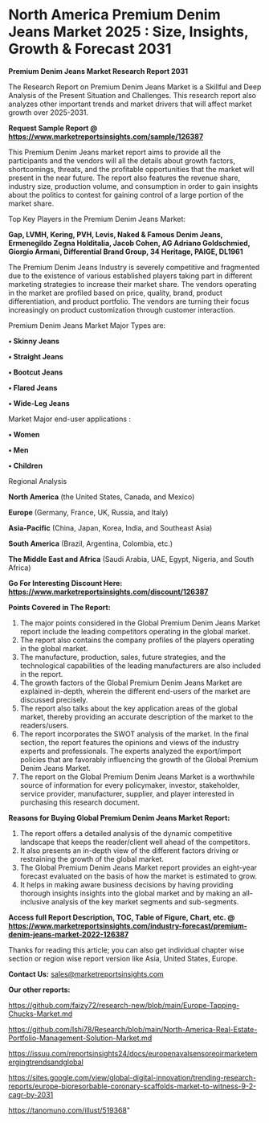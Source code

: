 # North America Premium Denim Jeans Market 2025 : Size, Insights, Growth & Forecast 2031

<strong>Premium Denim Jeans Market Research Report 2031</strong>

The Research Report on Premium Denim Jeans Market is a Skillful and Deep Analysis of the Present Situation and Challenges. This research report also analyzes other important trends and market drivers that will affect market growth over 2025-2031.

<strong>Request Sample Report @ <a href=https://www.marketreportsinsights.com/sample/126387>https://www.marketreportsinsights.com/sample/126387</a></strong>

This Premium Denim Jeans market report aims to provide all the participants and the vendors will all the details about growth factors, shortcomings, threats, and the profitable opportunities that the market will present in the near future. The report also features the revenue share, industry size, production volume, and consumption in order to gain insights about the politics to contest for gaining control of a large portion of the market share.

Top Key Players in the Premium Denim Jeans Market:

<strong>Gap, LVMH, Kering, PVH, Levis, Naked & Famous Denim Jeans, Ermenegildo Zegna Holditalia, Jacob Cohen, AG Adriano Goldschmied, Giorgio Armani, Differential Brand Group, 34 Heritage, PAIGE, DL1961</strong>

The Premium Denim Jeans Industry is severely competitive and fragmented due to the existence of various established players taking part in different marketing strategies to increase their market share. The vendors operating in the market are profiled based on price, quality, brand, product differentiation, and product portfolio. The vendors are turning their focus increasingly on product customization through customer interaction.

Premium Denim Jeans Market Major Types are:

<strong>• Skinny Jeans

• Straight Jeans

• Bootcut Jeans

• Flared Jeans

• Wide-Leg Jeans</strong>

Market Major end-user applications :

<strong>• Women

• Men

• Children</strong>

Regional Analysis

</u><strong><b>North America</b></strong> (the United States, Canada, and Mexico)

<strong><b>Europe </b></strong>(Germany, France, UK, Russia, and Italy)

<strong><b>Asia-Pacific</b></strong> (China, Japan, Korea, India, and Southeast Asia)

<strong><b>South America</b></strong> (Brazil, Argentina, Colombia, etc.)

<strong><b>The Middle East and Africa</b></strong> (Saudi Arabia, UAE, Egypt, Nigeria, and South Africa)

<strong>Go For Interesting Discount Here: <a href=https://www.marketreportsinsights.com/discount/126387>https://www.marketreportsinsights.com/discount/126387</a></strong>

<strong>Points Covered in The Report:</strong>
<ol>
  <li>The major points considered in the Global Premium Denim Jeans Market report include the leading competitors operating in the global market.</li>
  <li>The report also contains the company profiles of the players operating in the global market.</li>
  <li>The manufacture, production, sales, future strategies, and the technological capabilities of the leading manufacturers are also included in the report.</li>
  <li>The growth factors of the Global Premium Denim Jeans Market are explained in-depth, wherein the different end-users of the market are discussed precisely.</li>
  <li>The report also talks about the key application areas of the global market, thereby providing an accurate description of the market to the readers/users.</li>
  <li>The report incorporates the SWOT analysis of the market. In the final section, the report features the opinions and views of the industry experts and professionals. The experts analyzed the export/import policies that are favorably influencing the growth of the Global Premium Denim Jeans Market.</li>
  <li>The report on the Global Premium Denim Jeans Market is a worthwhile source of information for every policymaker, investor, stakeholder, service provider, manufacturer, supplier, and player interested in purchasing this research document.</li>
</ol>
<strong>Reasons for Buying Global Premium Denim Jeans Market Report:</strong>

<ol>
  <li>The report offers a detailed analysis of the dynamic competitive landscape that keeps the reader/client well ahead of the competitors.</li>
  <li>It also presents an in-depth view of the different factors driving or restraining the growth of the global market.</li>
  <li>The Global Premium Denim Jeans Market report provides an eight-year forecast evaluated on the basis of how the market is estimated to grow.</li>
  <li>It helps in making aware business decisions by having providing thorough insights insights into the global market and by making an all-inclusive analysis of the key market segments and sub-segments.</li>
</ol>
<strong>Access full Report Description, TOC, Table of Figure, Chart, etc. @ <a href=https://www.marketreportsinsights.com/industry-forecast/premium-denim-jeans-market-2022-126387>https://www.marketreportsinsights.com/industry-forecast/premium-denim-jeans-market-2022-126387</a></strong>


Thanks for reading this article; you can also get individual chapter wise section or region wise report version like Asia, United States, Europe.

<strong>Contact Us:</strong>
sales@marketreportsinsights.com

<strong>Our other reports:</strong>

<a href=https://github.com/faizy72/research-new/blob/main/Europe-Tapping-Chucks-Market.md>https://github.com/faizy72/research-new/blob/main/Europe-Tapping-Chucks-Market.md</a>

<a href=https://github.com/Ishi78/Research/blob/main/North-America-Real-Estate-Portfolio-Management-Solution-Market.md>https://github.com/Ishi78/Research/blob/main/North-America-Real-Estate-Portfolio-Management-Solution-Market.md</a>

<a href=https://issuu.com/reportsinsights24/docs/europenavalsensoreoirmarketemergingtrendsandglobal>https://issuu.com/reportsinsights24/docs/europenavalsensoreoirmarketemergingtrendsandglobal</a>

<a href=https://sites.google.com/view/global-digital-innovation/trending-research-reports/europe-bioresorbable-coronary-scaffolds-market-to-witness-9-2-cagr-by-2031>https://sites.google.com/view/global-digital-innovation/trending-research-reports/europe-bioresorbable-coronary-scaffolds-market-to-witness-9-2-cagr-by-2031</a>

<a href=https://tanomuno.com/illust/519368>https://tanomuno.com/illust/519368</a>"
